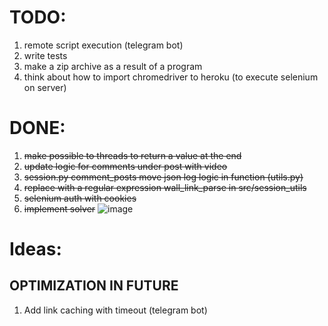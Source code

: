 # TODO:
1. remote script execution (telegram bot)
2. write tests
3. make a zip archive as a result of a program
4. think about how to import chromedriver to heroku (to execute selenium on server)

# DONE:
 1. ~~make possible to threads to return a value at the end~~
 2. ~~update logic for comments under post with video~~
 3. ~~session.py comment_posts move json log logic in function (utils.py)~~
 4. ~~replace with a regular expression wall_link_parse in src/session_utils~~
 5. ~~selenium auth with cookies~~
 6. ~~implement solver~~
  ![image](https://user-images.githubusercontent.com/121894248/215234027-4747d9ea-137f-460d-875a-09445758e2e3.png)

# Ideas:
## OPTIMIZATION IN FUTURE
1. Add link caching with timeout (telegram bot) 
